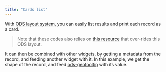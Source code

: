 ```yaml
---
title: "Cards list"
---
```


With [ODS layout system](https://help.opendatasoft.com/platform/en/customizing_look_and_feel/06_customizing_theme/theme.html#layout-options), 
you can easily list results and print each record as a card. 

> Note that these codes also relies on [this resource](/page-templates/ods-layout-over-ride) that over-rides this ODS layout.

It can then be combined with other widgets, by getting a metadata from the record, 
and feeding another widget with it. In this example, we get the shape of the record, 
and feed [ods-geotooltip](https://help.opendatasoft.com/widgets/#/api/ods-widgets.directive:odsGeotooltip) 
with its value.